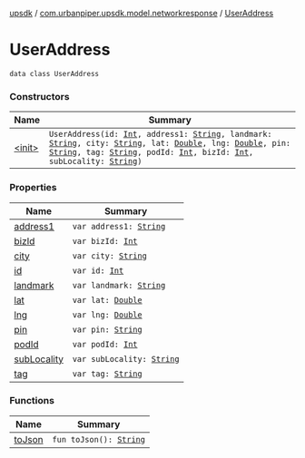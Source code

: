 [upsdk](../../index.md) / [com.urbanpiper.upsdk.model.networkresponse](../index.md) / [UserAddress](./index.md)

# UserAddress

`data class UserAddress`

### Constructors

| Name | Summary |
|---|---|
| [&lt;init&gt;](-init-.md) | `UserAddress(id: `[`Int`](https://kotlinlang.org/api/latest/jvm/stdlib/kotlin/-int/index.html)`, address1: `[`String`](https://kotlinlang.org/api/latest/jvm/stdlib/kotlin/-string/index.html)`, landmark: `[`String`](https://kotlinlang.org/api/latest/jvm/stdlib/kotlin/-string/index.html)`, city: `[`String`](https://kotlinlang.org/api/latest/jvm/stdlib/kotlin/-string/index.html)`, lat: `[`Double`](https://kotlinlang.org/api/latest/jvm/stdlib/kotlin/-double/index.html)`, lng: `[`Double`](https://kotlinlang.org/api/latest/jvm/stdlib/kotlin/-double/index.html)`, pin: `[`String`](https://kotlinlang.org/api/latest/jvm/stdlib/kotlin/-string/index.html)`, tag: `[`String`](https://kotlinlang.org/api/latest/jvm/stdlib/kotlin/-string/index.html)`, podId: `[`Int`](https://kotlinlang.org/api/latest/jvm/stdlib/kotlin/-int/index.html)`, bizId: `[`Int`](https://kotlinlang.org/api/latest/jvm/stdlib/kotlin/-int/index.html)`, subLocality: `[`String`](https://kotlinlang.org/api/latest/jvm/stdlib/kotlin/-string/index.html)`)` |

### Properties

| Name | Summary |
|---|---|
| [address1](address1.md) | `var address1: `[`String`](https://kotlinlang.org/api/latest/jvm/stdlib/kotlin/-string/index.html) |
| [bizId](biz-id.md) | `var bizId: `[`Int`](https://kotlinlang.org/api/latest/jvm/stdlib/kotlin/-int/index.html) |
| [city](city.md) | `var city: `[`String`](https://kotlinlang.org/api/latest/jvm/stdlib/kotlin/-string/index.html) |
| [id](id.md) | `var id: `[`Int`](https://kotlinlang.org/api/latest/jvm/stdlib/kotlin/-int/index.html) |
| [landmark](landmark.md) | `var landmark: `[`String`](https://kotlinlang.org/api/latest/jvm/stdlib/kotlin/-string/index.html) |
| [lat](lat.md) | `var lat: `[`Double`](https://kotlinlang.org/api/latest/jvm/stdlib/kotlin/-double/index.html) |
| [lng](lng.md) | `var lng: `[`Double`](https://kotlinlang.org/api/latest/jvm/stdlib/kotlin/-double/index.html) |
| [pin](pin.md) | `var pin: `[`String`](https://kotlinlang.org/api/latest/jvm/stdlib/kotlin/-string/index.html) |
| [podId](pod-id.md) | `var podId: `[`Int`](https://kotlinlang.org/api/latest/jvm/stdlib/kotlin/-int/index.html) |
| [subLocality](sub-locality.md) | `var subLocality: `[`String`](https://kotlinlang.org/api/latest/jvm/stdlib/kotlin/-string/index.html) |
| [tag](tag.md) | `var tag: `[`String`](https://kotlinlang.org/api/latest/jvm/stdlib/kotlin/-string/index.html) |

### Functions

| Name | Summary |
|---|---|
| [toJson](to-json.md) | `fun toJson(): `[`String`](https://kotlinlang.org/api/latest/jvm/stdlib/kotlin/-string/index.html) |
